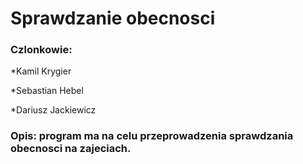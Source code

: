 Sprawdzanie obecnosci
============
### Czlonkowie:
*Kamil Krygier

*Sebastian Hebel

*Dariusz Jackiewicz


### Opis: program ma na celu przeprowadzenia sprawdzania obecnosci na zajeciach.
